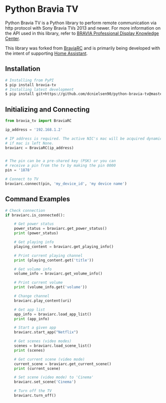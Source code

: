 # Python Bravia TV

Python Bravia TV is a Python library to perform remote communication via http protocol with Sony Bravia TVs 2013 and newer. For more information on the API used in this library, refer to [BRAVIA Professional Display Knowledge Center](https://pro-bravia.sony.net/develop/index.html).

This library was forked from [BraviaRC](https://github.com/aparraga/braviarc) and is primarily being developed with the intent of supporting [Home Assistant](https://github.com/home-assistant/home-assistant).

## Installation

```bash
# Installing from PyPI
$ pip install bravia-tv
# Installing latest development
$ pip install git+https://github.com/dcnielsen90/python-bravia-tv@master
```

## Initializing and Connecting

```python
from bravia_tv import BraviaRC

ip_address = '192.168.1.2'

# IP address is required. The active NIC's mac will be acquired dynamically
# if mac is left None.
braviarc = BraviaRC(ip_address)


# The pin can be a pre-shared key (PSK) or you can
# receive a pin from the tv by making the pin 0000
pin = '1878'

# Connect to TV
braviarc.connect(pin, 'my_device_id', 'my device name')
```

## Command Examples

```python
# Check connection
if braviarc.is_connected():

    # Get power status
    power_status = braviarc.get_power_status()
    print (power_status)

    # Get playing info
    playing_content = braviarc.get_playing_info()

    # Print current playing channel
    print (playing_content.get('title'))

    # Get volume info
    volume_info = braviarc.get_volume_info()

    # Print current volume
    print (volume_info.get('volume'))

    # Change channel
    braviarc.play_content(uri)

    # Get app list
    app_info = braviarc.load_app_list()
    print (app_info)

    # Start a given app
    braviarc.start_app("Netflix")

    # Get scenes (video modes)
    scenes = braviarc.load_scene_list()
    print (scenes)

    # Get current scene (video mode)
    current_scene = braviarc.get_current_scene()
    print (current_scene)

    # Set scene (video mode) to 'Cinema'
    braviarc.set_scene('Cinema')

    # Turn off the TV
    braviarc.turn_off()
```
